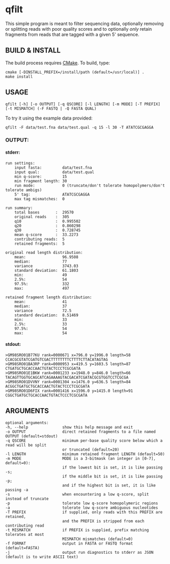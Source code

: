 qfilt
=====

This simple program is meant to filter sequencing data,
optionally removing or splitting reads with poor quality scores
and to optionally _only_ retain fragments from reads that are tagged with a given 5' sequence.

BUILD & INSTALL
---------------

The build process requires [CMake](http://www.cmake.org/). To build, type:

    cmake [-DINSTALL_PREFIX=/install/path (default=/usr/local)] .
    make install

USAGE
-----

    qfilt [-h] [-o OUTPUT] [-q QSCORE] [-l LENGTH] [-m MODE] [-T PREFIX] [-t MISMATCH] (-F FASTQ | -Q FASTA QUAL)

To try it using the example data provided:

    qfilt -F data/test.fna data/test.qual -q 15 -l 30 -T ATATCGCGAGGA

### OUTPUT: ####

#### stderr: ####

	run settings:
		input fasta:         data/test.fna
		input qual:          data/test.qual
		min q-score:         15
		min fragment length: 30
		run mode:            0 (truncate/don't tolerate homopolymers/don't tolerate ambigs)
		5' tag:              ATATCGCGAGGA
		max tag mismatches:  0

	run summary:
		total bases       :  29570
		original reads    :  305
		q10               :  0.995502
		q20               :  0.860298
		q30               :  0.728745
		mean q-score      :  33.2273
		contributing reads:  5
		retained fragments:  5

	original read length distribution:
		mean:                96.9508
		median:              77
		variance             3743.03
		standard deviation:  61.1803
		min:                 49
		2.5%:                54
		97.5%:               332
		max:                 497

	retained fragment length distribution:
		mean:                41
		median:              37
		variance             72.5
		standard deviation:  8.51469
		min:                 33
		2.5%:                33
		97.5%:               54
		max:                 54

#### stdout: ####

    >GM98SRO01B77KU rank=0000671 x=796.0 y=1996.0 length=58
    CCACGCGTATCGATGTCGACTTTTTTTTCTTTTCTTACATAGTAG
    >GM98SRO01BA3RP rank=0000953 x=419.5 y=1603.5 length=87
    CTGATGCTGCACCAACTGTACTCCCTCGCGATA
    >GM98SRO01E1BKW rank=0001233 x=1948.0 y=846.0 length=66
    TACAGTTGGTGCAGCATCAGAAAAGTACGACATCGATACGCGTGGTCCTCGCGA
    >GM98SRO01DVVNY rank=0001304 x=1476.0 y=636.5 length=84
    ACGGCTGATGCTGCACCAACTGTACTCCCTCGCGATA
    >GM98SRO01D6FIX rank=0001416 x=1596.0 y=1415.0 length=91
    CGGCTGATGCTGCACCAACTGTACTCCCTCGCGATA

ARGUMENTS
---------

    optional arguments:
    -h, --help               show this help message and exit
    -o OUTPUT                direct retained fragments to a file named OUTPUT (default=stdout)
    -q QSCORE                minimum per-base quality score below which a read will be split
                             or truncated (default=20)
    -l LENGTH                minimum retained fragment LENGTH (default=50)
    -m MODE                  MODE is a 3-bitmask (an integer in [0-7], default=0):
                             if the lowest bit is set, it is like passing -s;
                             if the middle bit is set, it is like passing -p;
                             and if the highest bit is set, it is like passing -a
    -s                       when encountering a low q-score, split instead of truncate
    -p                       tolerate low q-score homopolymeric regions
    -a                       tolerate low q-score ambiguous nucleotides
    -T PREFIX                if supplied, only reads with this PREFIX are retained,
                             and the PREFIX is stripped from each contributing read
    -t MISMATCH              if PREFIX is supplied, prefix matching tolerates at most
                             MISMATCH mismatches (default=0)
    -f FORMAT                output in FASTA or FASTQ format (default=FASTA)
    -j                       output run diagnostics to stderr as JSON (default is to write ASCII text)
